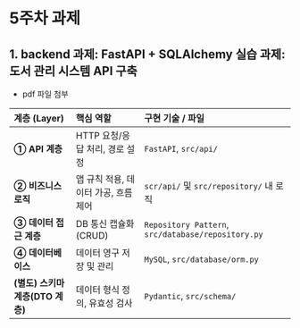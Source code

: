 # 5주차 과제

## 1. backend 과제: FastAPI + SQLAlchemy 실습 과제: 도서 관리 시스템 API 구축

 - pdf 파일 첨부


| 계층 (Layer) | 핵심 역할 | 구현 기술 / 파일 |
| :--- | :--- | :--- |
| **① API 계층** | HTTP 요청/응답 처리, 경로 설정 | `FastAPI`, `src/api/` |
| **② 비즈니스 로직** | 앱 규칙 적용, 데이터 가공, 흐름 제어 | `scr/api/` 및 `src/repository/` 내 로직 |
| **③ 데이터 접근 계층** | DB 통신 캡슐화 (CRUD) | `Repository Pattern`, `src/database/repository.py` |
| **④ 데이터베이스** | 데이터 영구 저장 및 관리 | `MySQL`, `src/database/orm.py` |
| **(별도) 스키마 계층(DTO 계층)** | 데이터 형식 정의, 유효성 검사 | `Pydantic`, `src/schema/` |
